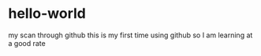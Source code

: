 # hello-world
my scan through github
this is my first time using github so I am learning at a good rate
